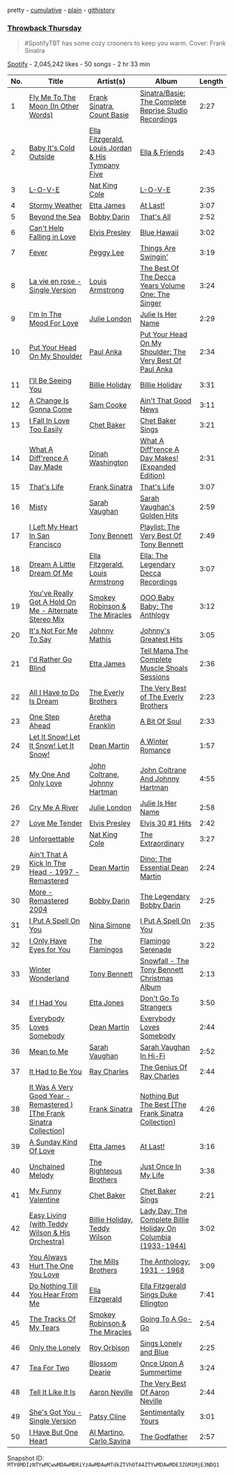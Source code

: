 pretty - [cumulative](/playlists/cumulative/37i9dQZF1DWWwaxRea1LWS.md) - [plain](/playlists/plain/37i9dQZF1DWWwaxRea1LWS) - [githistory](https://github.githistory.xyz/mackorone/spotify-playlist-archive/blob/main/playlists/plain/37i9dQZF1DWWwaxRea1LWS)

### [Throwback Thursday](https://open.spotify.com/playlist/37i9dQZF1DWWwaxRea1LWS)

> \#SpotifyTBT has some cozy crooners to keep you warm\. Cover: Frank Sinatra

[Spotify](https://open.spotify.com/user/spotify) - 2,045,242 likes - 50 songs - 2 hr 33 min

| No. | Title | Artist(s) | Album | Length |
|---|---|---|---|---|
| 1 | [Fly Me To The Moon \(In Other Words\)](https://open.spotify.com/track/5b7OgznPJJr1vHNYGyvxau) | [Frank Sinatra](https://open.spotify.com/artist/1Mxqyy3pSjf8kZZL4QVxS0), [Count Basie](https://open.spotify.com/artist/2jFZlvIea42ZvcCw4OeEdA) | [Sinatra/Basie: The Complete Reprise Studio Recordings](https://open.spotify.com/album/2NCtCObbmJoJnplsR5mLAl) | 2:27 |
| 2 | [Baby It's Cold Outside](https://open.spotify.com/track/6rnzj8FSsz6jWFokYPzqRv) | [Ella Fitzgerald](https://open.spotify.com/artist/5V0MlUE1Bft0mbLlND7FJz), [Louis Jordan & His Tympany Five](https://open.spotify.com/artist/62FPyLpIhmk27hBw6RHlhh) | [Ella & Friends](https://open.spotify.com/album/5Yg69Xqv5HepYlX4HetiuL) | 2:43 |
| 3 | [L\-O\-V\-E](https://open.spotify.com/track/4QxDOjgpYtQDxxbWPuEJOy) | [Nat King Cole](https://open.spotify.com/artist/7v4imS0moSyGdXyLgVTIV7) | [L\-O\-V\-E](https://open.spotify.com/album/3mGmn1JDde3XyKQqZTJUAL) | 2:35 |
| 4 | [Stormy Weather](https://open.spotify.com/track/2IdwQxhJn9ZE4zIotcCefR) | [Etta James](https://open.spotify.com/artist/0iOVhN3tnSvgDbcg25JoJb) | [At Last!](https://open.spotify.com/album/7rd4PorIOPjPTy7qdUeeCt) | 3:07 |
| 5 | [Beyond the Sea](https://open.spotify.com/track/3KzgdYUlqV6TOG7JCmx2Wg) | [Bobby Darin](https://open.spotify.com/artist/0EodhzA6yW1bIdD5B4tcmJ) | [That's All](https://open.spotify.com/album/5MsJK0kqiYIJDmd3cjkGMn) | 2:52 |
| 6 | [Can't Help Falling in Love](https://open.spotify.com/track/44AyOl4qVkzS48vBsbNXaC) | [Elvis Presley](https://open.spotify.com/artist/43ZHCT0cAZBISjO8DG9PnE) | [Blue Hawaii](https://open.spotify.com/album/7xe8VI48TxUpU1IIo0RfGi) | 3:02 |
| 7 | [Fever](https://open.spotify.com/track/3aPlQWU07jGgyHaBHVS5TS) | [Peggy Lee](https://open.spotify.com/artist/602DnpaSXJB4b9DZrvxbDc) | [Things Are Swingin'](https://open.spotify.com/album/0puYTmfXiL5UZLyl33nXKT) | 3:19 |
| 8 | [La vie en rose \- Single Version](https://open.spotify.com/track/1UH4viviUjZnS9aWgPGrk0) | [Louis Armstrong](https://open.spotify.com/artist/19eLuQmk9aCobbVDHc6eek) | [The Best Of The Decca Years Volume One: The Singer](https://open.spotify.com/album/1z3T9KhIbOb7k2sBVCsn6p) | 3:24 |
| 9 | [I'm In The Mood For Love](https://open.spotify.com/track/6crfO56bDm0RjpctUuGs5X) | [Julie London](https://open.spotify.com/artist/3qUMmh5biaB5hqpF4LqS3m) | [Julie Is Her Name](https://open.spotify.com/album/6hDZjN3iWJ95RIXnxbiG1P) | 2:29 |
| 10 | [Put Your Head On My Shoulder](https://open.spotify.com/track/2DpJ9T2RVRanZcYFHKOAfA) | [Paul Anka](https://open.spotify.com/artist/7ceUfdWq2t5nbatS6ollHh) | [Put Your Head On My Shoulder: The Very Best Of Paul Anka](https://open.spotify.com/album/75zBkbUSaFzpyPa1mBDjON) | 2:34 |
| 11 | [I'll Be Seeing You](https://open.spotify.com/track/4smkJW6uzoHxGReZqqwHS5) | [Billie Holiday](https://open.spotify.com/artist/1YzCsTRb22dQkh9lghPIrp) | [Billie Holiday](https://open.spotify.com/album/4MkdTflpaaGGcXb5vtOYRs) | 3:31 |
| 12 | [A Change Is Gonna Come](https://open.spotify.com/track/0KOE1hat4SIer491XKk4Pa) | [Sam Cooke](https://open.spotify.com/artist/6hnWRPzGGKiapVX1UCdEAC) | [Ain't That Good News](https://open.spotify.com/album/2NFd4ApYFitFtJhGTSfDdP) | 3:11 |
| 13 | [I Fall In Love Too Easily](https://open.spotify.com/track/0F845nujLVqCb0XMZCh5Pc) | [Chet Baker](https://open.spotify.com/artist/3rxeQlsv0Sc2nyYaZ5W71T) | [Chet Baker Sings](https://open.spotify.com/album/5JJ779nrbHx0KB2lBrMMa4) | 3:21 |
| 14 | [What A Diff'rence A Day Made](https://open.spotify.com/track/66iKqUazBbTlAEjcZrpDkD) | [Dinah Washington](https://open.spotify.com/artist/32LHRiof0sa4taYew9i3Fa) | [What A Diff'rence A Day Makes! \(Expanded Edition\)](https://open.spotify.com/album/0w8YD8Wz1hEkwXdsAMzzFe) | 2:31 |
| 15 | [That's Life](https://open.spotify.com/track/4FmCUATNIarCQh72JYdvnm) | [Frank Sinatra](https://open.spotify.com/artist/1Mxqyy3pSjf8kZZL4QVxS0) | [That's Life](https://open.spotify.com/album/3gNsjaUsu9cRckgUFx5NsY) | 3:07 |
| 16 | [Misty](https://open.spotify.com/track/7gHFBNy0Qn86xGKJ9OdFTw) | [Sarah Vaughan](https://open.spotify.com/artist/1bgyxtWjZwA5PQlDsvs9b8) | [Sarah Vaughan's Golden Hits](https://open.spotify.com/album/6pZ5dSsfNRSuMV9RcMyfwU) | 2:59 |
| 17 | [I Left My Heart In San Francisco](https://open.spotify.com/track/3jmvOtD6SG0CAPl5kZhhbD) | [Tony Bennett](https://open.spotify.com/artist/2lolQgalUvZDfp5vvVtTYV) | [Playlist: The Very Best Of Tony Bennett](https://open.spotify.com/album/02ZK1RGYnem9SZmT48l6I4) | 2:49 |
| 18 | [Dream A Little Dream Of Me](https://open.spotify.com/track/0KBvapFwuz8gPKu6Gw23WN) | [Ella Fitzgerald](https://open.spotify.com/artist/5V0MlUE1Bft0mbLlND7FJz), [Louis Armstrong](https://open.spotify.com/artist/19eLuQmk9aCobbVDHc6eek) | [Ella: The Legendary Decca Recordings](https://open.spotify.com/album/0G5ZHFj5VmvIWEAuF8NEIT) | 3:07 |
| 19 | [You've Really Got A Hold On Me \- Alternate Stereo Mix](https://open.spotify.com/track/7ifcJ5DDytGf8aITxmgsLN) | [Smokey Robinson & The Miracles](https://open.spotify.com/artist/6TKOZZDd5uV5KnyC5G4MUt) | [OOO Baby Baby: The Anthlogy](https://open.spotify.com/album/4BIB3esNYszk2DL0E54Cy4) | 3:12 |
| 20 | [It's Not For Me To Say](https://open.spotify.com/track/4lFXv6eBek6kEiGYzh2mH2) | [Johnny Mathis](https://open.spotify.com/artist/21LGsW7bziR4Ledx7WZ1Wf) | [Johnny's Greatest Hits](https://open.spotify.com/album/5yIWAY0IA6ZTEGL3R6tPH1) | 3:05 |
| 21 | [I'd Rather Go Blind](https://open.spotify.com/track/7keRsHHqmuFRv8agWvaYxE) | [Etta James](https://open.spotify.com/artist/0iOVhN3tnSvgDbcg25JoJb) | [Tell Mama The Complete Muscle Shoals Sessions](https://open.spotify.com/album/6EKXFcbBuv4U6ZZTGQhLyS) | 2:36 |
| 22 | [All I Have to Do Is Dream](https://open.spotify.com/track/7dblNGnRXEBrVJunazs2U5) | [The Everly Brothers](https://open.spotify.com/artist/4ACplpEqD6JIVgKrafauzs) | [The Very Best of The Everly Brothers](https://open.spotify.com/album/4lmdDGcU5u1xk3GCcVJSYT) | 2:23 |
| 23 | [One Step Ahead](https://open.spotify.com/track/0dSRoWYf0GOzX9L44g53sZ) | [Aretha Franklin](https://open.spotify.com/artist/7nwUJBm0HE4ZxD3f5cy5ok) | [A Bit Of Soul](https://open.spotify.com/album/2RmmiMocgFh0MxSeUy6D0S) | 2:33 |
| 24 | [Let It Snow! Let It Snow! Let It Snow!](https://open.spotify.com/track/2uFaJJtFpPDc5Pa95XzTvg) | [Dean Martin](https://open.spotify.com/artist/49e4v89VmlDcFCMyDv9wQ9) | [A Winter Romance](https://open.spotify.com/album/5I48ENiZiaZZSOpec6PdS5) | 1:57 |
| 25 | [My One And Only Love](https://open.spotify.com/track/1HPPMBSejgCfRgcZfLJggw) | [John Coltrane](https://open.spotify.com/artist/2hGh5VOeeqimQFxqXvfCUf), [Johnny Hartman](https://open.spotify.com/artist/7qVvIFc9DktkAc0HKzRhNo) | [John Coltrane And Johnny Hartman](https://open.spotify.com/album/2YOnS1CtT1A8MoKrRVWcAB) | 4:55 |
| 26 | [Cry Me A River](https://open.spotify.com/track/7f6AAixCrVar1ZY7RPHDfM) | [Julie London](https://open.spotify.com/artist/3qUMmh5biaB5hqpF4LqS3m) | [Julie Is Her Name](https://open.spotify.com/album/6hDZjN3iWJ95RIXnxbiG1P) | 2:58 |
| 27 | [Love Me Tender](https://open.spotify.com/track/7iBBcw61QVJxI3NDzlpX2E) | [Elvis Presley](https://open.spotify.com/artist/43ZHCT0cAZBISjO8DG9PnE) | [Elvis 30 \#1 Hits](https://open.spotify.com/album/0QVoYzGd1p8Z3ohEaM0lsc) | 2:42 |
| 28 | [Unforgettable](https://open.spotify.com/track/4dK2eSj5S3wtHtHsEu9V1L) | [Nat King Cole](https://open.spotify.com/artist/7v4imS0moSyGdXyLgVTIV7) | [The Extraordinary](https://open.spotify.com/album/02uBH1eZ0GQRYw9GoE9Oiu) | 3:27 |
| 29 | [Ain't That A Kick In The Head \- 1997 \- Remastered](https://open.spotify.com/track/7coH7f2P7SiLxmo95b5QHX) | [Dean Martin](https://open.spotify.com/artist/49e4v89VmlDcFCMyDv9wQ9) | [Dino: The Essential Dean Martin](https://open.spotify.com/album/3M4x71xrlgVrZ2SS0Jjebq) | 2:24 |
| 30 | [More \- Remastered 2004](https://open.spotify.com/track/7gxW8hMXEUkc1G3m7z9vei) | [Bobby Darin](https://open.spotify.com/artist/0EodhzA6yW1bIdD5B4tcmJ) | [The Legendary Bobby Darin](https://open.spotify.com/album/1j4n3aUX5f8LTf7ijPnzi7) | 2:25 |
| 31 | [I Put A Spell On You](https://open.spotify.com/track/6GLPIERsI3GVegT1EBBrZo) | [Nina Simone](https://open.spotify.com/artist/7G1GBhoKtEPnP86X2PvEYO) | [I Put A Spell On You](https://open.spotify.com/album/0NJwp4usn5T5PPURpwLDDD) | 2:35 |
| 32 | [I Only Have Eyes for You](https://open.spotify.com/track/3YdKJzcoMZMacISlpY4QoP) | [The Flamingos](https://open.spotify.com/artist/6iygtKnPG7TRvDaTYcLOd6) | [Flamingo Serenade](https://open.spotify.com/album/6XEtlJFNCbNrIz1Q5kdLjZ) | 3:22 |
| 33 | [Winter Wonderland](https://open.spotify.com/track/4ricyQVd20UQde1jpXCSuJ) | [Tony Bennett](https://open.spotify.com/artist/2lolQgalUvZDfp5vvVtTYV) | [Snowfall \- The Tony Bennett Christmas Album](https://open.spotify.com/album/2sw2JVdzZ4lcn2cxh3Nxdc) | 2:13 |
| 34 | [If I Had You](https://open.spotify.com/track/79nMHWTfds6KJu5zWQbQ4n) | [Etta Jones](https://open.spotify.com/artist/3CEdEF8RsuL3hAFJaujvr0) | [Don't Go To Strangers](https://open.spotify.com/album/7qK1Ds1huhA9XyVZBx9kkx) | 3:50 |
| 35 | [Everybody Loves Somebody](https://open.spotify.com/track/5I9sHwLDX28tLtzVgKLtpr) | [Dean Martin](https://open.spotify.com/artist/49e4v89VmlDcFCMyDv9wQ9) | [Everybody Loves Somebody](https://open.spotify.com/album/5py1cVI9V82vgizOzh7z1q) | 2:44 |
| 36 | [Mean to Me](https://open.spotify.com/track/6Q7U4bTozx5kfLjWT81u7P) | [Sarah Vaughan](https://open.spotify.com/artist/1bgyxtWjZwA5PQlDsvs9b8) | [Sarah Vaughan In Hi\-Fi](https://open.spotify.com/album/3atCVYmLjlC6j3duEB6XuN) | 2:52 |
| 37 | [It Had to Be You](https://open.spotify.com/track/76MSB9fAR5jXVcBXdK5xMy) | [Ray Charles](https://open.spotify.com/artist/1eYhYunlNJlDoQhtYBvPsi) | [The Genius Of Ray Charles](https://open.spotify.com/album/4GFWnwli2cVOBp2G1zqhV1) | 2:44 |
| 38 | [It Was A Very Good Year \- Remastered \) \[The Frank Sinatra Collection\]](https://open.spotify.com/track/1jWVAVUjhZQvb39mwSQh4E) | [Frank Sinatra](https://open.spotify.com/artist/1Mxqyy3pSjf8kZZL4QVxS0) | [Nothing But The Best \[The Frank Sinatra Collection\]](https://open.spotify.com/album/6ITelwNygYl8U9aihuHdzx) | 4:26 |
| 39 | [A Sunday Kind Of Love](https://open.spotify.com/track/0zGLlXbHlrAyBN1x6sY0rb) | [Etta James](https://open.spotify.com/artist/0iOVhN3tnSvgDbcg25JoJb) | [At Last!](https://open.spotify.com/album/7rd4PorIOPjPTy7qdUeeCt) | 3:16 |
| 40 | [Unchained Melody](https://open.spotify.com/track/2qhASBzpbFhPRtrnZ5lLnz) | [The Righteous Brothers](https://open.spotify.com/artist/4b0WsB47XCa9F83BmwQ7WX) | [Just Once In My Life](https://open.spotify.com/album/0oeMysdC6eeivvWbvQ9JNm) | 3:38 |
| 41 | [My Funny Valentine](https://open.spotify.com/track/4l9hml2UCnxoNI3yCdL1BW) | [Chet Baker](https://open.spotify.com/artist/3rxeQlsv0Sc2nyYaZ5W71T) | [Chet Baker Sings](https://open.spotify.com/album/5JJ779nrbHx0KB2lBrMMa4) | 2:21 |
| 42 | [Easy Living \(with Teddy Wilson & His Orchestra\)](https://open.spotify.com/track/3d3aPk50dBMA2YbA7lC92r) | [Billie Holiday](https://open.spotify.com/artist/1YzCsTRb22dQkh9lghPIrp), [Teddy Wilson](https://open.spotify.com/artist/0tg5uVI4VjzZOFzBryJZii) | [Lady Day: The Complete Billie Holiday On Columbia \(1933\-1944\)](https://open.spotify.com/album/7pBwUBRsdgtIyX7tGOmaoy) | 3:02 |
| 43 | [You Always Hurt The One You Love](https://open.spotify.com/track/42og107RMzQPsQUIJBSUbD) | [The Mills Brothers](https://open.spotify.com/artist/5v8bwWRbu7AI3YFhzoM6Ha) | [The Anthology: 1931 \- 1968](https://open.spotify.com/album/1ARsPQG5T4Nx1fght0cGbo) | 3:09 |
| 44 | [Do Nothing Till You Hear From Me](https://open.spotify.com/track/5M0GKMJiOhltO9NmkoNJoq) | [Ella Fitzgerald](https://open.spotify.com/artist/5V0MlUE1Bft0mbLlND7FJz) | [Ella Fitzgerald Sings Duke Ellington](https://open.spotify.com/album/4rxiq47F0SurHQyIi5Jzmh) | 7:41 |
| 45 | [The Tracks Of My Tears](https://open.spotify.com/track/6QyQmdvQ1ywNccYa0pwLNQ) | [Smokey Robinson & The Miracles](https://open.spotify.com/artist/6TKOZZDd5uV5KnyC5G4MUt) | [Going To A Go\-Go](https://open.spotify.com/album/2NT1Pc0MXlXORHLBkHyKQW) | 2:54 |
| 46 | [Only the Lonely](https://open.spotify.com/track/0PkBTqRtN25z3oKasWoKlj) | [Roy Orbison](https://open.spotify.com/artist/0JDkhL4rjiPNEp92jAgJnS) | [Sings Lonely and Blue](https://open.spotify.com/album/5txtL5NwxbzS5ENtNEWGpS) | 2:25 |
| 47 | [Tea For Two](https://open.spotify.com/track/6uWGcfyKS2bP63sd2zyswJ) | [Blossom Dearie](https://open.spotify.com/artist/5bWApG9Vdshhd1J50UnNf6) | [Once Upon A Summertime](https://open.spotify.com/album/5pJeMvBDbvBnmDJsd0Up9n) | 3:24 |
| 48 | [Tell It Like It Is](https://open.spotify.com/track/66BjgQodHebiX5QGpBAjyQ) | [Aaron Neville](https://open.spotify.com/artist/57ALvbCBaCkNlgTOSiUPdT) | [The Very Best Of Aaron Neville](https://open.spotify.com/album/5p30oP23JCMDwHXM7f6ECa) | 2:44 |
| 49 | [She's Got You \- Single Version](https://open.spotify.com/track/4H1POasJbrLNaQirsIH29e) | [Patsy Cline](https://open.spotify.com/artist/7dNsHhGeGU5MV01r06O8gK) | [Sentimentally Yours](https://open.spotify.com/album/0GhlY0htAsFNb0eHO9y1lZ) | 3:01 |
| 50 | [I Have But One Heart](https://open.spotify.com/track/4rTozJf2UY14LNG6Q3E321) | [Al Martino](https://open.spotify.com/artist/7egNqIGRldMzifHoh8pib6), [Carlo Savina](https://open.spotify.com/artist/0JPH3a8DUy38JvZsdhmEnC) | [The Godfather](https://open.spotify.com/album/5CeLOKEJeP3EpEdT9v2lep) | 2:57 |

Snapshot ID: `MTY0MDIzNTYwMCwwMDAwMDRiYzAwMDAwMTdkZTVhOTA4ZTYwMDAwMDE3ZGM1MjE3NDQ1`